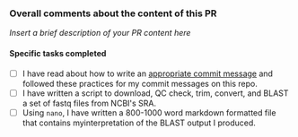 ### Overall comments about the content of this PR

*Insert a brief description of your PR content here*

#### Specific tasks completed

- [ ] I have read about how to write an [appropriate commit message](https://chris.beams.io/posts/git-commit/) and followed these practices for my commit messages on this repo.
- [ ] I have written a script to download, QC check, trim, convert, and BLAST a set of fastq files from NCBI's SRA.
- [ ] Using `nano`, I have written a 800-1000 word markdown formatted file that contains myinterpretation of the BLAST output I produced.
